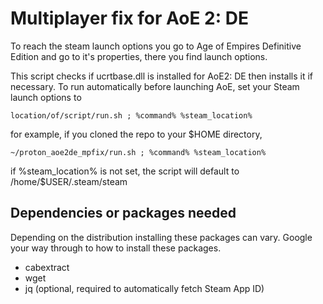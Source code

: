 # Multiplayer fix for AoE 2: DE
To reach the steam launch options you go to Age of Empires Definitive Edition and go to it's properties, there you find launch options.

This script checks if ucrtbase.dll is installed for AoE2: DE then installs it if necessary. To run automatically before launching AoE, set your Steam launch options to

```
location/of/script/run.sh ; %command% %steam_location%
```

for example, if you cloned the repo to your $HOME directory,

```
~/proton_aoe2de_mpfix/run.sh ; %command% %steam_location%
```

if %steam_location% is not set, the script will default to /home/$USER/.steam/steam



## Dependencies or packages needed
Depending on the distribution installing these packages can vary. Google your way through to how to install these packages.
- cabextract
- wget
- jq (optional, required to automatically fetch Steam App ID)

